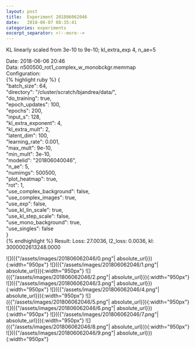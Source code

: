 ```yaml
---
layout: post
title:  Experiment 201806062046
date:   2018-06-07 08:35:41
categories: experiments
excerpt_separator: <!--more-->
---
```

KL linearly scaled from 3e-10 to 9e-10; kl_extra_exp 4, n_ae=5  

 <!--more-->
Date: 2018-06-06 20:46  
Data: n500500_rot1_complex_w_monobckgr.memmap  
Configuration:   
{% highlight ruby %}
{  
    "batch_size": 64,   
    "directory": "/cluster/scratch/bjandrea/data/",   
    "do_training": true,   
    "epoch_updates": 100,   
    "epochs": 200,   
    "input_s": 128,   
    "kl_extra_exponent": 4,   
    "kl_extra_mult": 2,   
    "latent_dim": 100,   
    "learning_rate": 0.001,   
    "max_mult": 9e-10,   
    "min_mult": 3e-10,   
    "modelid": "201806040046",   
    "n_ae": 5,   
    "numimgs": 500500,   
    "plot_heatmap": true,   
    "rot": 1,   
    "use_complex_background": false,   
    "use_complex_images": true,   
    "use_exp": false,   
    "use_kl_lin_scale": true,   
    "use_kl_step_scale": false,   
    "use_mono_background": true,   
    "use_singles": false  
}  
{% endhighlight %}
Result: Loss: 27.0036, l2_loss: 0.0036, kl: 3000002613248.0000  

![]({{"/assets/images/201806062046/0.png"| absolute_url}}){:width="950px"}
![]({{"/assets/images/201806062046/1.png"| absolute_url}}){:width="950px"}
![]({{"/assets/images/201806062046/2.png"| absolute_url}}){:width="950px"}
![]({{"/assets/images/201806062046/3.png"| absolute_url}}){:width="950px"}
![]({{"/assets/images/201806062046/4.png"| absolute_url}}){:width="950px"}
![]({{"/assets/images/201806062046/5.png"| absolute_url}}){:width="950px"}
![]({{"/assets/images/201806062046/6.png"| absolute_url}}){:width="950px"}
![]({{"/assets/images/201806062046/7.png"| absolute_url}}){:width="950px"}
![]({{"/assets/images/201806062046/8.png"| absolute_url}}){:width="950px"}
![]({{"/assets/images/201806062046/9.png"| absolute_url}}){:width="950px"}
